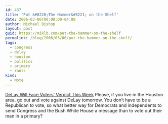 ```yaml
---
id: 437
title: 'Put &#8220;The Hammer&#8221; on the Shelf'
date: 2006-03-06T00:00:00-04:00
author: Michael Bishop
layout: post
guid: https://miklb.com/put-the-hammer-on-the-shelf
permalink: /blog/2006/03/06/put-the-hammer-on-the-shelf/
tags:
  - congress
  - delay
  - houston
  - politics
  - primary
  - rants
kind:
  - Note
---
```

<p><a href="http://www.washingtonpost.com/wp-dyn/content/article/2006/03/04/AR2006030401034.html?nav=rss_politics">DeLay Will Face Voters’ Verdict This Week</a>
Please, if you live in the Houston area, go out and vote against DeLay tomorrow.  You don’t have to be a Republican to vote, so what better way for Democrats and independents to send Congress and the Bush White House a message than to vote out their man in a primary?</p>